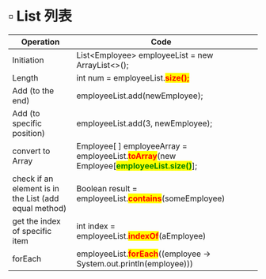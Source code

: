 # ▫ List 列表



<table><thead><tr><th width="226.33333333333331">Operation</th><th width="473">Code</th><th></th></tr></thead><tbody><tr><td>Initiation</td><td>List&#x3C;Employee> employeeList = new ArrayList&#x3C;>();</td><td></td></tr><tr><td>Length</td><td>int num = employeeList.<mark style="color:red;"><strong>size();</strong></mark></td><td></td></tr><tr><td>Add (to the end)</td><td>employeeList.add(newEmployee);</td><td></td></tr><tr><td>Add (to specific position)</td><td>employeeList.add(3, newEmployee);</td><td></td></tr><tr><td>convert to Array</td><td>Employee[ ]  employeeArray = employeeList.<mark style="color:red;"><strong>toArray</strong></mark>(new Employee[<mark style="color:green;"><strong>employeeList.size()</strong></mark>];</td><td></td></tr><tr><td>check if an element is in the List (add equal method)</td><td>Boolean result = employeeList.<mark style="color:red;"><strong>contains</strong></mark>(someEmployee)</td><td></td></tr><tr><td>get the index of specific item</td><td>int index = employeeList.<mark style="color:red;"><strong>indexOf</strong></mark>(aEmployee)</td><td></td></tr><tr><td>forEach</td><td>employeeList.<mark style="color:red;"><strong>forEach</strong></mark>((employee -> System.out.println(employee)))</td><td></td></tr></tbody></table>

